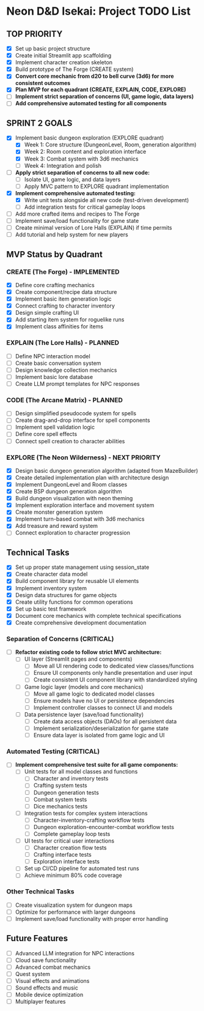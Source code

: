 # Neon D&D Isekai: Project TODO List

## TOP PRIORITY
- [x] Set up basic project structure
- [x] Create initial Streamlit app scaffolding
- [x] Implement character creation skeleton
- [x] Build prototype of The Forge (CREATE system)
- [x] **Convert core mechanic from d20 to bell curve (3d6) for more consistent outcomes**
- [x] **Plan MVP for each quadrant (CREATE, EXPLAIN, CODE, EXPLORE)**
- [ ] **Implement strict separation of concerns (UI, game logic, data layers)**
- [ ] **Add comprehensive automated testing for all components**

## SPRINT 2 GOALS
- [x] Implement basic dungeon exploration (EXPLORE quadrant)
  - [x] Week 1: Core structure (DungeonLevel, Room, generation algorithm)
  - [x] Week 2: Room content and exploration interface
  - [x] Week 3: Combat system with 3d6 mechanics
  - [ ] Week 4: Integration and polish
- [ ] **Apply strict separation of concerns to all new code:**
  - [ ] Isolate UI, game logic, and data layers
  - [ ] Apply MVC pattern to EXPLORE quadrant implementation
- [x] **Implement comprehensive automated testing:**
  - [x] Write unit tests alongside all new code (test-driven development)
  - [ ] Add integration tests for critical gameplay loops
- [ ] Add more crafted items and recipes to The Forge
- [ ] Implement save/load functionality for game state
- [ ] Create minimal version of Lore Halls (EXPLAIN) if time permits
- [ ] Add tutorial and help system for new players

## MVP Status by Quadrant

### CREATE (The Forge) - IMPLEMENTED
- [x] Define core crafting mechanics 
- [x] Create component/recipe data structure
- [x] Implement basic item generation logic
- [x] Connect crafting to character inventory
- [x] Design simple crafting UI
- [x] Add starting item system for roguelike runs
- [x] Implement class affinities for items

### EXPLAIN (The Lore Halls) - PLANNED
- [ ] Define NPC interaction model
- [ ] Create basic conversation system
- [ ] Design knowledge collection mechanics
- [ ] Implement basic lore database
- [ ] Create LLM prompt templates for NPC responses

### CODE (The Arcane Matrix) - PLANNED
- [ ] Design simplified pseudocode system for spells
- [ ] Create drag-and-drop interface for spell components
- [ ] Implement spell validation logic
- [ ] Define core spell effects
- [ ] Connect spell creation to character abilities

### EXPLORE (The Neon Wilderness) - NEXT PRIORITY
- [x] Design basic dungeon generation algorithm (adapted from MazeBuilder)
- [x] Create detailed implementation plan with architecture design
- [x] Implement DungeonLevel and Room classes
- [x] Create BSP dungeon generation algorithm
- [x] Build dungeon visualization with neon theming
- [x] Implement exploration interface and movement system
- [x] Create monster generation system
- [x] Implement turn-based combat with 3d6 mechanics
- [x] Add treasure and reward system
- [ ] Connect exploration to character progression

## Technical Tasks
- [x] Set up proper state management using session_state
- [x] Create character data model
- [x] Build component library for reusable UI elements
- [x] Implement inventory system
- [x] Design data structures for game objects
- [x] Create utility functions for common operations
- [x] Set up basic test framework
- [x] Document core mechanics with complete technical specifications
- [x] Create comprehensive development documentation

### Separation of Concerns (CRITICAL)
- [ ] **Refactor existing code to follow strict MVC architecture:**
  - [ ] UI layer (Streamlit pages and components)
    - [ ] Move all UI rendering code to dedicated view classes/functions
    - [ ] Ensure UI components only handle presentation and user input
    - [ ] Create consistent UI component library with standardized styling
  - [ ] Game logic layer (models and core mechanics)
    - [ ] Move all game logic to dedicated model classes
    - [ ] Ensure models have no UI or persistence dependencies
    - [ ] Implement controller classes to connect UI and models
  - [ ] Data persistence layer (save/load functionality)
    - [ ] Create data access objects (DAOs) for all persistent data
    - [ ] Implement serialization/deserialization for game state
    - [ ] Ensure data layer is isolated from game logic and UI

### Automated Testing (CRITICAL)
- [ ] **Implement comprehensive test suite for all game components:**
  - [ ] Unit tests for all model classes and functions
    - [ ] Character and inventory tests
    - [ ] Crafting system tests
    - [ ] Dungeon generation tests
    - [ ] Combat system tests
    - [ ] Dice mechanics tests
  - [ ] Integration tests for complex system interactions
    - [ ] Character-inventory-crafting workflow tests
    - [ ] Dungeon exploration-encounter-combat workflow tests
    - [ ] Complete gameplay loop tests
  - [ ] UI tests for critical user interactions
    - [ ] Character creation flow tests
    - [ ] Crafting interface tests
    - [ ] Exploration interface tests
  - [ ] Set up CI/CD pipeline for automated test runs
  - [ ] Achieve minimum 80% code coverage

### Other Technical Tasks
- [ ] Create visualization system for dungeon maps
- [ ] Optimize for performance with larger dungeons
- [ ] Implement save/load functionality with proper error handling

## Future Features
- [ ] Advanced LLM integration for NPC interactions
- [ ] Cloud save functionality
- [ ] Advanced combat mechanics
- [ ] Quest system
- [ ] Visual effects and animations
- [ ] Sound effects and music
- [ ] Mobile device optimization
- [ ] Multiplayer features